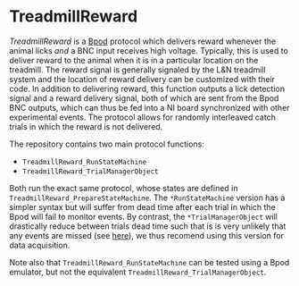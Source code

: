 # TreadmillReward

_TreadmillReward_ is a [Bpod](https://sites.google.com/site/bpoddocumentation/) protocol which delivers reward whenever the animal licks _and_ a BNC input receives high voltage. Typically, this is used to deliver reward to the animal when it is in a particular location on the treadmill. The reward signal is generally signaled by the L&N treadmill system and the location of reward delivery can be customized with their code. In addition to delivering reward, this function outputs a lick detection signal and a reward delivery signal, both of which are sent from the Bpod BNC outputs, which can thus be fed into a NI board synchronized with other experimental events. The protocol allows for randomly interleaved catch trials in which the reward is not delivered.

The repository contains two main protocol functions:
- ```TreadmillReward_RunStateMachine```
- ```TreadmillReward_TrialManagerObject```

Both run the exact same protocol, whose states are defined in ```TreadmillReward_PrepareStateMachine```. The ```*RunStateMachine``` version has a simpler syntax but will suffer from dead time after each trial in which the Bpod will fail to monitor events. By contrast, the ```*TrialManagerObject``` will drastically reduce between trials dead time such that is is very unlikely that any events are missed
(see [here](https://sites.google.com/site/bpoddocumentation/user-guide/function-reference/trialmanagerobject?authuser=0)), we thus recomend using this version for data acquisition.

Note also that ```TreadmillReward_RunStateMachine``` can be tested using a Bpod emulator, but not the equivalent ```TreadmillReward_TrialManagerObject```.